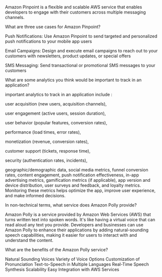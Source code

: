 Amazon Pinpoint is a flexible and scalable AWS service that enables developers to engage with their customers across multiple messaging channels.

What are three use cases for Amazon Pinpoint?

Push Notifications: Use Amazon Pinpoint to send targeted and personalized push notifications to your mobile app users

Email Campaigns: Design and execute email campaigns to reach out to your customers with newsletters, product updates, or special offers

SMS Messaging: Send transactional or promotional SMS messages to your customers




What are some analytics you think would be important to track in an application?

important analytics to track in an application include :

user acquisition (new users, acquisition channels),

user engagement (active users, session duration),

user behavior (popular features, conversion rates),

performance (load times, error rates),

monetization (revenue, conversion rates),

customer support (tickets, response time),

security (authentication rates, incidents),

geographic/demographic data, social media metrics, funnel conversion rates, content engagement, push notification effectiveness, in-app advertising metrics, gamification metrics (if applicable), app version and device distribution, user surveys and feedback, and loyalty metrics. Monitoring these metrics helps optimize the app, improve user experience, and make informed decisions.




In non-technical terms, what service does Amazon Polly provide?

Amazon Polly is a service provided by Amazon Web Services (AWS) that turns written text into spoken words. It's like having a virtual voice that can read aloud any text you provide. Developers and businesses can use Amazon Polly to enhance their applications by adding natural-sounding speech capabilities, making it easier for users to interact with and understand the content.




What are the benefits of the Amazon Polly service?

Natural Sounding Voices
Variety of Voice Options
Customization of Pronunciation
Text-to-Speech in Multiple Languages
Real-Time Speech Synthesis
Scalability
Easy Integration with AWS Services








